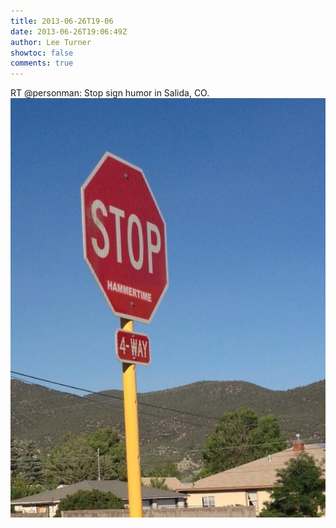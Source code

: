 ```yaml
---
title: 2013-06-26T19-06
date: 2013-06-26T19:06:49Z
author: Lee Turner
showtoc: false
comments: true
---
```


RT @personman: Stop sign humor in Salida, CO. ![](/img/x//349966997901160449-BNpXj0ICEAE_b9Z.jpg)

